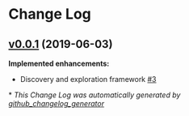 # Change Log

## [v0.0.1](https://github.com/CreunaAB/analytics/tree/v0.0.1) (2019-06-03)
**Implemented enhancements:**

- Discovery and exploration framework [\#3](https://github.com/CreunaAB/analytics/issues/3)



\* *This Change Log was automatically generated by [github_changelog_generator](https://github.com/skywinder/Github-Changelog-Generator)*